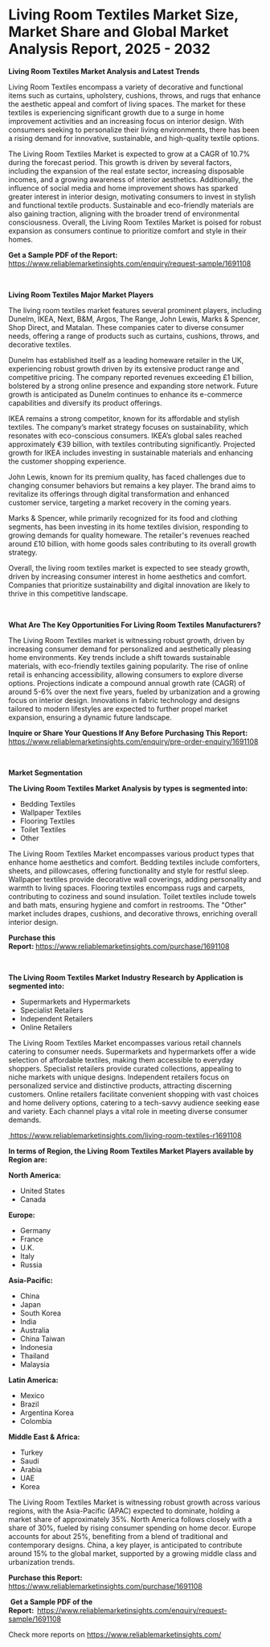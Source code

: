 <p><h1>Living Room Textiles Market Size, Market Share and Global Market Analysis Report, 2025 - 2032</h1></p><p><strong>Living Room Textiles Market Analysis and Latest Trends</strong></p>
<p><p>Living Room Textiles encompass a variety of decorative and functional items such as curtains, upholstery, cushions, throws, and rugs that enhance the aesthetic appeal and comfort of living spaces. The market for these textiles is experiencing significant growth due to a surge in home improvement activities and an increasing focus on interior design. With consumers seeking to personalize their living environments, there has been a rising demand for innovative, sustainable, and high-quality textile options.</p><p>The Living Room Textiles Market is expected to grow at a CAGR of 10.7% during the forecast period. This growth is driven by several factors, including the expansion of the real estate sector, increasing disposable incomes, and a growing awareness of interior aesthetics. Additionally, the influence of social media and home improvement shows has sparked greater interest in interior design, motivating consumers to invest in stylish and functional textile products. Sustainable and eco-friendly materials are also gaining traction, aligning with the broader trend of environmental consciousness. Overall, the Living Room Textiles Market is poised for robust expansion as consumers continue to prioritize comfort and style in their homes.</p></p>
<p><strong>Get a Sample PDF of the Report:&nbsp;</strong> <a href="https://www.reliablemarketinsights.com/enquiry/request-sample/1691108?utm_campaign=3033&utm_medium=2&utm_source=Github&utm_content=ia&utm_term=26032025&utm_id=living-room-textiles">https://www.reliablemarketinsights.com/enquiry/request-sample/1691108</a></p>
<p>&nbsp;</p>
<p><strong>Living Room Textiles Major Market Players</strong></p>
<p><p>The living room textiles market features several prominent players, including Dunelm, IKEA, Next, B&M, Argos, The Range, John Lewis, Marks & Spencer, Shop Direct, and Matalan. These companies cater to diverse consumer needs, offering a range of products such as curtains, cushions, throws, and decorative textiles.</p><p>Dunelm has established itself as a leading homeware retailer in the UK, experiencing robust growth driven by its extensive product range and competitive pricing. The company reported revenues exceeding £1 billion, bolstered by a strong online presence and expanding store network. Future growth is anticipated as Dunelm continues to enhance its e-commerce capabilities and diversify its product offerings.</p><p>IKEA remains a strong competitor, known for its affordable and stylish textiles. The company’s market strategy focuses on sustainability, which resonates with eco-conscious consumers. IKEA’s global sales reached approximately €39 billion, with textiles contributing significantly. Projected growth for IKEA includes investing in sustainable materials and enhancing the customer shopping experience.</p><p>John Lewis, known for its premium quality, has faced challenges due to changing consumer behaviors but remains a key player. The brand aims to revitalize its offerings through digital transformation and enhanced customer service, targeting a market recovery in the coming years.</p><p>Marks & Spencer, while primarily recognized for its food and clothing segments, has been investing in its home textiles division, responding to growing demands for quality homeware. The retailer's revenues reached around £10 billion, with home goods sales contributing to its overall growth strategy.</p><p>Overall, the living room textiles market is expected to see steady growth, driven by increasing consumer interest in home aesthetics and comfort. Companies that prioritize sustainability and digital innovation are likely to thrive in this competitive landscape.</p></p>
<p>&nbsp;</p>
<p><strong>What Are The Key Opportunities For Living Room Textiles Manufacturers?</strong></p>
<p><p>The Living Room Textiles market is witnessing robust growth, driven by increasing consumer demand for personalized and aesthetically pleasing home environments. Key trends include a shift towards sustainable materials, with eco-friendly textiles gaining popularity. The rise of online retail is enhancing accessibility, allowing consumers to explore diverse options. Projections indicate a compound annual growth rate (CAGR) of around 5-6% over the next five years, fueled by urbanization and a growing focus on interior design. Innovations in fabric technology and designs tailored to modern lifestyles are expected to further propel market expansion, ensuring a dynamic future landscape.</p></p>
<p><strong>Inquire or Share Your Questions If Any Before Purchasing This Report:</strong> <a href="https://www.reliablemarketinsights.com/enquiry/pre-order-enquiry/1691108?utm_campaign=3033&utm_medium=2&utm_source=Github&utm_content=ia&utm_term=26032025&utm_id=living-room-textiles">https://www.reliablemarketinsights.com/enquiry/pre-order-enquiry/1691108</a></p>
<p>&nbsp;</p>
<p><strong>Market Segmentation</strong></p>
<p><strong>The Living Room Textiles Market Analysis by types is segmented into:</strong></p>
<p><ul><li>Bedding Textiles</li><li>Wallpaper Textiles</li><li>Flooring Textiles</li><li>Toilet Textiles</li><li>Other</li></ul></p>
<p><p>The Living Room Textiles Market encompasses various product types that enhance home aesthetics and comfort. Bedding textiles include comforters, sheets, and pillowcases, offering functionality and style for restful sleep. Wallpaper textiles provide decorative wall coverings, adding personality and warmth to living spaces. Flooring textiles encompass rugs and carpets, contributing to coziness and sound insulation. Toilet textiles include towels and bath mats, ensuring hygiene and comfort in restrooms. The "Other" market includes drapes, cushions, and decorative throws, enriching overall interior design.</p></p>
<p><strong>Purchase this Report:&nbsp;</strong><a href="https://www.reliablemarketinsights.com/purchase/1691108?utm_campaign=3033&utm_medium=2&utm_source=Github&utm_content=ia&utm_term=26032025&utm_id=living-room-textiles">https://www.reliablemarketinsights.com/purchase/1691108</a></p>
<p>&nbsp;</p>
<p><strong>The Living Room Textiles Market Industry Research by Application is segmented into:</strong></p>
<p><ul><li>Supermarkets and Hypermarkets</li><li>Specialist Retailers</li><li>Independent Retailers</li><li>Online Retailers</li></ul></p>
<p><p>The Living Room Textiles Market encompasses various retail channels catering to consumer needs. Supermarkets and hypermarkets offer a wide selection of affordable textiles, making them accessible to everyday shoppers. Specialist retailers provide curated collections, appealing to niche markets with unique designs. Independent retailers focus on personalized service and distinctive products, attracting discerning customers. Online retailers facilitate convenient shopping with vast choices and home delivery options, catering to a tech-savvy audience seeking ease and variety. Each channel plays a vital role in meeting diverse consumer demands.</p></p>
<p><a href="https://www.reliablemarketinsights.com/living-room-textiles-r1691108?utm_campaign=3033&utm_medium=2&utm_source=Github&utm_content=ia&utm_term=26032025&utm_id=living-room-textiles">&nbsp;https://www.reliablemarketinsights.com/living-room-textiles-r1691108</a></p>
<p><strong>In terms of Region, the Living Room Textiles Market Players available by Region are:</strong></p>
<p>
    <p> <strong> North America: </strong>
        <ul>
            <li>United States</li>
            <li>Canada</li>
        </ul>
        </p> 
    <p> <strong> Europe: </strong>
        <ul>
            <li>Germany</li>
            <li>France</li>
            <li>U.K.</li>
            <li>Italy</li>
            <li>Russia</li>
        </ul>
        </p> 
    <p> <strong> Asia-Pacific: </strong>
        <ul>
            <li>China</li>
            <li>Japan</li>
            <li>South Korea</li>
            <li>India</li>
            <li>Australia</li>
            <li>China Taiwan</li>
            <li>Indonesia</li>
            <li>Thailand</li>
            <li>Malaysia</li>
        </ul>
        </p> 
    <p> <strong> Latin America: </strong>
        <ul>
            <li>Mexico</li>
            <li>Brazil</li>
            <li>Argentina Korea</li>
            <li>Colombia</li>
        </ul>
        </p> 
    <p> <strong> Middle East & Africa: </strong>
        <ul>
            <li>Turkey</li>
            <li>Saudi</li>
            <li>Arabia</li>
            <li>UAE</li>
            <li>Korea</li>
        </ul>
    </p>
    </p>
<p><p>The Living Room Textiles Market is witnessing robust growth across various regions, with the Asia-Pacific (APAC) expected to dominate, holding a market share of approximately 35%. North America follows closely with a share of 30%, fueled by rising consumer spending on home decor. Europe accounts for about 25%, benefiting from a blend of traditional and contemporary designs. China, a key player, is anticipated to contribute around 15% to the global market, supported by a growing middle class and urbanization trends.</p></p>
<p><strong>Purchase this Report: </strong><a href="https://www.reliablemarketinsights.com/purchase/1691108?utm_campaign=3033&utm_medium=2&utm_source=Github&utm_content=ia&utm_term=26032025&utm_id=living-room-textiles">https://www.reliablemarketinsights.com/purchase/1691108</a></p>
<p>&nbsp;<strong>Get a Sample PDF of the Report:&nbsp;&nbsp;</strong><a href="https://www.reliablemarketinsights.com/enquiry/request-sample/1691108?utm_campaign=3033&utm_medium=2&utm_source=Github&utm_content=ia&utm_term=26032025&utm_id=living-room-textiles">https://www.reliablemarketinsights.com/enquiry/request-sample/1691108</a></p>
<p><strong></strong></p>
<p>Check more reports on <a href="https://www.reliablemarketinsights.com/?utm_campaign=3033&utm_medium=2&utm_source=Github&utm_content=ia&utm_term=26032025&utm_id=living-room-textiles">https://www.reliablemarketinsights.com/</a></p>